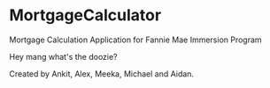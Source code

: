 # MortgageCalculator
Mortgage Calculation Application for Fannie Mae Immersion Program

Hey mang what's the doozie?

Created by Ankit, Alex, Meeka, Michael and Aidan.
